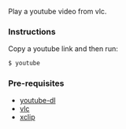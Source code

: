 Play a youtube video from vlc.

### Instructions

Copy a youtube link and then run:

```bash
$ youtube
```

### Pre-requisites
- [youtube-dl](http://rg3.github.io/youtube-dl/download.html)
- [vlc](http://www.videolan.org/vlc/index.html)
- [xclip](http://sourceforge.net/projects/xclip/)
